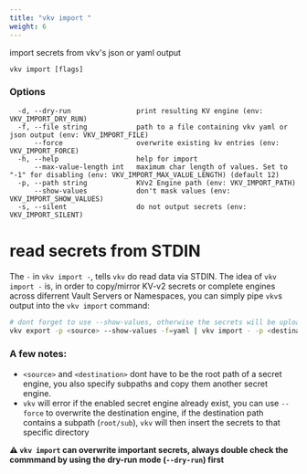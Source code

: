 ```yaml
---
title: "vkv import "
weight: 6
---
```


import secrets from vkv's json or yaml output

```
vkv import [flags]
```

### Options

```
  -d, --dry-run                print resulting KV engine (env: VKV_IMPORT_DRY_RUN)
  -f, --file string            path to a file containing vkv yaml or json output (env: VKV_IMPORT_FILE)
      --force                  overwrite existing kv entries (env: VKV_IMPORT_FORCE)
  -h, --help                   help for import
      --max-value-length int   maximum char length of values. Set to "-1" for disabling (env: VKV_IMPORT_MAX_VALUE_LENGTH) (default 12)
  -p, --path string            KVv2 Engine path (env: VKV_IMPORT_PATH)
      --show-values            don't mask values (env: VKV_IMPORT_SHOW_VALUES)
  -s, --silent                 do not output secrets (env: VKV_IMPORT_SILENT)
```


# read secrets from STDIN 

The `-` in `vkv import -`, tells `vkv` do read data via STDIN. The idea of `vkv import -` is, in order to copy/mirror KV-v2 secrets or complete engines across diferrent Vault Servers or Namespaces, you can simply pipe 
`vkv`s output into the `vkv import` command:

```bash
# dont forget to use --show-values, otherwise the secrets will be uploaded masked.
vkv export -p <source> --show-values -f=yaml | vkv import - -p <destination>
```

### A few notes:
* `<source>` and `<destination>` dont have to be the root path of a secret engine, you also specify subpaths and copy them another secret engine.
* `vkv` will error if the enabled secret engine already exist, you can use `--force` to overwrite the destination engine, if the destination path contains a subpath (`root/sub`), `vkv` will then insert the secrets to that specific directory

**⚠️ `vkv import` can overwrite important secrets, always double check the commmand by using the dry-run mode (`--dry-run`) first**

